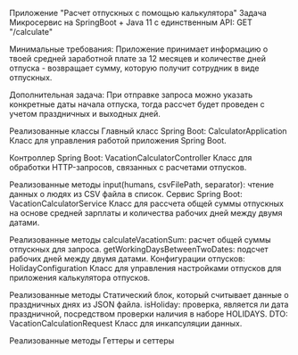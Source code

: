 Приложение "Расчет отпускных с помощью калькулятора"
Задача
Микросервис на SpringBoot + Java 11 с единственным API: GET "/calculate"

Минимальные требования: Приложение принимает информацию о твоей средней заработной плате за 12 месяцев и количестве дней отпуска - возвращает сумму, которую получит сотрудник в виде отпускных.

Дополнительная задача: При отправке запроса можно указать конкретные даты начала отпуска, тогда рассчет будет проведен с учетом праздничных и выходных дней.

Реализованные классы
Главный класс Spring Boot: CalculatorApplication
Класс для управления работой приложения Spring Boot.

Контроллер Spring Boot: VacationCalculatorController
Класс для обработки HTTP-запросов, связанных с расчетами отпусков.

Реализованные методы
input(humans, csvFilePath, separator): чтение данных о людях из CSV файла в список.
Сервис Spring Boot: VacationCalculatorService
Класс для рассчета общей суммы отпускных на основе средней зарплаты и количества рабочих дней между двумя датами.

Реализованные методы
calculateVacationSum: расчет общей суммы отпускных для запроса.
getWorkingDaysBetweenTwoDates: подсчет рабочих дней между двумя датами.
Конфигурации отпусков: HolidayConfiguration
Класс для управления настройками отпусков для приложения калькулятора отпусков.

Реализованные методы
Статический блок, который считывает данные о праздничных днях из JSON файла.
isHoliday: проверка, является ли дата праздничной, посредством проверки наличия в наборе HOLIDAYS.
DTO: VacationCalculationRequest
Класс для инкапсуляции данных.

Реализованные методы
Геттеры и сеттеры
